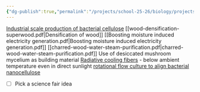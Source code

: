 ```yaml
---
{"dg-publish":true,"permalink":"/projects/school-25-26/biology/projects/science-fair-ideas/"}
---
```



[Industrial scale production of bacterial cellulose](https://www.frontiersin.org/journals/bioengineering-and-biotechnology/articles/10.3389/fbioe.2020.605374/full)
[[wood-densification-superwood.pdf\|Densification of wood]]
[[Boosting moisture induced electricity generation.pdf\|Boosting moisture induced electricity generation.pdf]]
[[charred-wood-water-steam-purification.pdf\|charred-wood-water-steam-purification.pdf]]
Use of desiccated mushroom mycelium as building material
[Radiative cooling fibers](https://www.youtube.com/watch?v=G8YBV7GoF_s) - below ambient temperature even in direct sunlight
[rotational flow culture to align bacterial nanocellulose](https://scitechdaily.com/scientists-create-new-supermaterial-that-could-replace-plastic/)

- [ ] Pick a science fair idea
